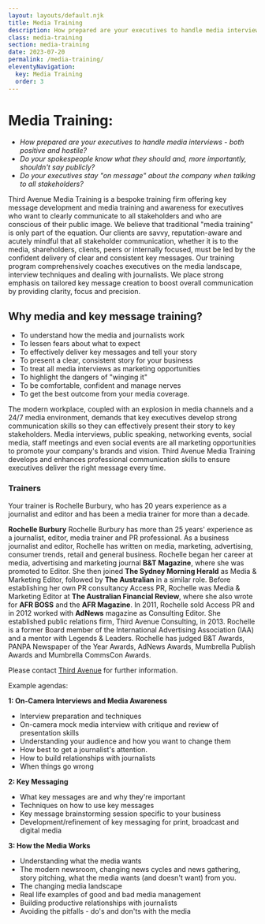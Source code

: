 ```yaml
---
layout: layouts/default.njk
title: Media Training
description: How prepared are your executives to handle media interviews – both positive and hostile?
class: media-training
section: media-training
date: 2023-07-20
permalink: /media-training/
eleventyNavigation:
  key: Media Training
  order: 3
---
```


# Media Training: #
- *How prepared are your executives to handle media interviews - both positive and hostile?*
- *Do your spokespeople know what they should and, more importantly, shouldn't say publicly?*
- *Do your executives stay "on message" about the company when talking to all stakeholders?*

Third Avenue Media Training is a bespoke training firm offering key message development and media training and awareness for executives who want to clearly communicate to all stakeholders and who are conscious of their public image.
We believe that traditional "media training" is only part of the equation. Our clients are savvy, reputation-aware and acutely mindful that all stakeholder communication, whether it is to the media, shareholders, clients, peers or internally focused, must be led by the confident delivery of clear and consistent key messages.
Our training program comprehensively coaches executives on the media landscape, interview techniques and dealing with journalists. We place strong emphasis on tailored key message creation to boost overall communication by providing clarity, focus and precision.
## Why media and key message training? ##

- To understand how the media and journalists work
- To lessen fears about what to expect
- To effectively deliver key messages and tell your story
- To present a clear, consistent story for your business
- To treat all media interviews as marketing opportunities
- To highlight the dangers of "winging it"
- To be comfortable, confident and manage nerves
- To get the best outcome from your media coverage.

The modern workplace, coupled with an explosion in media channels and a 24/7 media environment, demands that key executives develop strong communication skills so they can effectively present their story to key stakeholders. Media interviews, public speaking, networking events, social media, staff meetings and even social events are all marketing opportunities to promote your company's brands and vision.
Third Avenue Media Training develops and enhances professional communication skills to ensure executives deliver the right message every time.

### Trainers ###
Your trainer is Rochelle Burbury, who has 20 years experience as a journalist and editor and has been a media trainer for more than a decade.

**Rochelle Burbury**
Rochelle Burbury has more than 25 years' experience as a journalist, editor, media trainer and PR professional. As a business journalist and editor, Rochelle has written on media, marketing, advertising, consumer trends, retail and general business. Rochelle began her career at media, advertising and marketing journal **B&T Magazine**, where she was promoted to Editor. She then joined **The Sydney Morning Herald** as Media & Marketing Editor, followed by **The Australian** in a similar role. Before establishing her own PR consultancy Access PR, Rochelle was Media & Marketing Editor at **The Australian Financial Review**, where she also wrote for **AFR BOSS** and the **AFR Magazine**. In 2011, Rochelle sold Access PR and in 2012 worked with **AdNews** magazine as Consulting Editor. She established public relations firm, Third Avenue Consulting, in 2013. Rochelle is a former Board member of the International Advertising Association (IAA) and a mentor with Legends & Leaders. Rochelle has judged B&T Awards, PANPA Newspaper of the Year Awards, AdNews Awards, Mumbrella Publish Awards and Mumbrella CommsCon Awards.

Please contact <a href="/contact/">Third Avenue</a> for further information.

Example agendas:

**1: On-Camera Interviews and Media Awareness**

- Interview preparation and techniques
- On-camera mock media interview with critique and review of presentation skills
- Understanding your audience and how you want to change them
- How best to get a journalist's attention.
- How to build relationships with journalists
- When things go wrong

**2: Key Messaging**

- What key messages are and why they're important
- Techniques on how to use key messages
- Key message brainstorming session specific to your business
- Development/refinement of key messaging for print, broadcast and digital media

**3: How the Media Works**

- Understanding what the media wants
- The modern newsroom, changing news cycles and news gathering, story pitching, what the media wants (and doesn't want) from you. 
- The changing media landscape
- Real life examples of good and bad media management
- Building productive relationships with journalists
- Avoiding the pitfalls - do's and don'ts with the media




